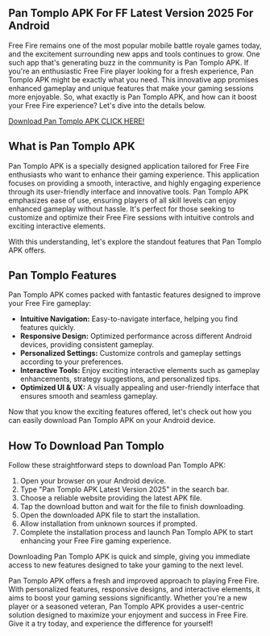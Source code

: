 ## Pan Tomplo APK For FF Latest Version 2025 For Android

Free Fire remains one of the most popular mobile battle royale games today, and the excitement surrounding new apps and tools continues to grow. One such app that's generating buzz in the community is Pan Tomplo APK. If you're an enthusiastic Free Fire player looking for a fresh experience, Pan Tomplo APK might be exactly what you need. This innovative app promises enhanced gameplay and unique features that make your gaming sessions more enjoyable. So, what exactly is Pan Tomplo APK, and how can it boost your Free Fire experience? Let's dive into the details below.

[Download Pan Tomplo APK CLICK HERE!](https://tinyurl.com/pantomplo)

## What is Pan Tomplo APK

Pan Tomplo APK is a specially designed application tailored for Free Fire enthusiasts who want to enhance their gaming experience. This application focuses on providing a smooth, interactive, and highly engaging experience through its user-friendly interface and innovative tools. Pan Tomplo APK emphasizes ease of use, ensuring players of all skill levels can enjoy enhanced gameplay without hassle. It's perfect for those seeking to customize and optimize their Free Fire sessions with intuitive controls and exciting interactive elements.

With this understanding, let's explore the standout features that Pan Tomplo APK offers.

## Pan Tomplo Features

Pan Tomplo APK comes packed with fantastic features designed to improve your Free Fire gameplay:

- **Intuitive Navigation:** Easy-to-navigate interface, helping you find features quickly.
- **Responsive Design:** Optimized performance across different Android devices, providing consistent gameplay.
- **Personalized Settings:** Customize controls and gameplay settings according to your preferences.
- **Interactive Tools:** Enjoy exciting interactive elements such as gameplay enhancements, strategy suggestions, and personalized tips.
- **Optimized UI & UX:** A visually appealing and user-friendly interface that ensures smooth and seamless gameplay.

Now that you know the exciting features offered, let's check out how you can easily download Pan Tomplo APK on your Android device.

## How To Download Pan Tomplo

Follow these straightforward steps to download Pan Tomplo APK:

1. Open your browser on your Android device.
2. Type "Pan Tomplo APK Latest Version 2025" in the search bar.
3. Choose a reliable website providing the latest APK file.
4. Tap the download button and wait for the file to finish downloading.
5. Open the downloaded APK file to start the installation.
6. Allow installation from unknown sources if prompted.
7. Complete the installation process and launch Pan Tomplo APK to start enhancing your Free Fire gaming experience.

Downloading Pan Tomplo APK is quick and simple, giving you immediate access to new features designed to take your gaming to the next level.

Pan Tomplo APK offers a fresh and improved approach to playing Free Fire. With personalized features, responsive designs, and interactive elements, it aims to boost your gaming sessions significantly. Whether you're a new player or a seasoned veteran, Pan Tomplo APK provides a user-centric solution designed to maximize your enjoyment and success in Free Fire. Give it a try today, and experience the difference for yourself!
